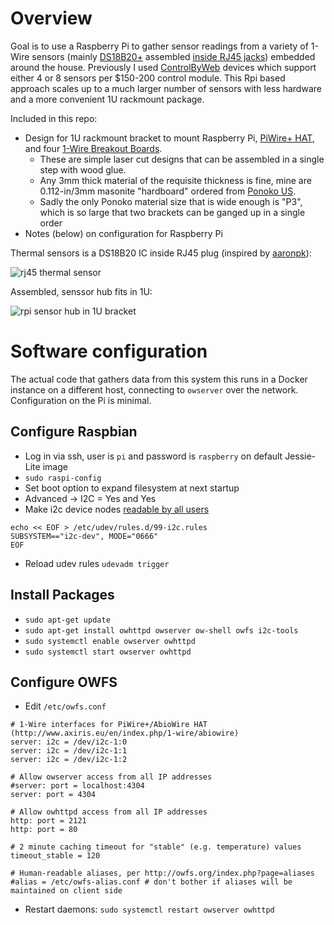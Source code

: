 # Overview
Goal is to use a Raspberry Pi to gather sensor readings from a variety of 1-Wire sensors (mainly 
[DS18B20+](http://datasheets.maximintegrated.com/en/ds/DS18S20.pdf) assembled [inside RJ45 
jacks](http://www.flickr.com/photos/aaronpk/13953336384)) embedded around
the house. Previously I used [ControlByWeb](http://controlbyweb.com) devices which support either 4 or 8 sensors per $150-200
control module. This Rpi based approach scales up to a much larger number of sensors with less hardware and a more convenient
1U rackmount package.

Included in this repo:
* Design for 1U rackmount bracket to mount Raspberry Pi, [PiWire+ HAT](http://www.axiris.eu/en/index.php/1-wire/abiowire), and four [1-Wire Breakout Boards](http://www.axiris.eu/en/index.php/1-wire/1-wire-breakout-board).
  * These are simple laser cut designs that can be assembled in a single step with wood glue.
  * Any 3mm thick material of the requisite thickness is fine, mine are 0.112-in/3mm masonite "hardboard" ordered from [Ponoko US](http://ponoko.com).
  * Sadly the only Ponoko material size that is wide enough is "P3", which is so large that two brackets can be ganged up in a single order
* Notes (below) on configuration for Raspberry Pi

Thermal sensors is a DS18B20 IC inside RJ45 plug (inspired by [aaronpk](http://c1.staticflickr.com/6/5084/13953336384_6527c25317_k.jpg)):

![rj45 thermal sensor](https://photos.smugmug.com/Projects/House-Projects/1-Wire-Sensor-Hub/i-nn9RN6m/0/L/2016-07-26%2008.59.05-L.jpg)


Assembled, senssor hub fits in 1U:

![rpi sensor hub in 1U bracket](https://photos.smugmug.com/Projects/House-Projects/1-Wire-Sensor-Hub/i-7vHKcCM/1/L/2016-07-25%2018.40.12-L.jpg)

# Software configuration
The actual code that gathers data from this system this runs in a Docker instance on a different host, connecting to `owserver` over the network. Configuration on the Pi is minimal.

## Configure Raspbian

* Log in via ssh, user is `pi` and password is `raspberry` on default Jessie-Lite image
* `sudo raspi-config`
* Set boot option to expand filesystem at next startup
* Advanced -> I2C = Yes and Yes
* Make i2c device nodes [readable by all users](http://blog.chrysocome.net/2012/11/raspberry-pi-i2c.html)
```
echo << EOF > /etc/udev/rules.d/99-i2c.rules
SUBSYSTEM=="i2c-dev", MODE="0666"
EOF
```
* Reload udev rules `udevadm trigger`

## Install Packages

* `sudo apt-get update`
* `sudo apt-get install owhttpd owserver ow-shell owfs i2c-tools`
* `sudo systemctl enable owserver owhttpd`
* `sudo systemctl start owserver owhttpd`

## Configure OWFS
* Edit `/etc/owfs.conf`
```
# 1-Wire interfaces for PiWire+/AbioWire HAT (http://www.axiris.eu/en/index.php/1-wire/abiowire)
server: i2c = /dev/i2c-1:0
server: i2c = /dev/i2c-1:1
server: i2c = /dev/i2c-1:2

# Allow owserver access from all IP addresses
#server: port = localhost:4304
server: port = 4304

# Allow owhttpd access from all IP addresses
http: port = 2121
http: port = 80

# 2 minute caching timeout for "stable" (e.g. temperature) values
timeout_stable = 120

# Human-readable aliases, per http://owfs.org/index.php?page=aliases
#alias = /etc/owfs-alias.conf # don't bother if aliases will be maintained on client side
```
* Restart daemons: `sudo systemctl restart owserver owhttpd`
